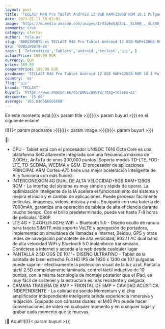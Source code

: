 ```yaml
---
layout: post
title: 'TECLAST M40 Pro Tablet Android 12 8GB RAM+128GB ROM 10.1 Pulgadas  4G LTE  5G WiFi   1TB TF   Octa Core 2.0GHz  7000mAh/SIM+TF/BT5.0/Face ID/FHD1920*1200/Dobles Cámaras/GPS/OTG/Type C/4 Altavoz/Metal'
date: 2023-01-11 18:02:01
image: 'https://m.media-amazon.com/images/I/41qBwSJpZoL._SL500_._SL400_.jpg'
comments: true
category: ofertas
author: 'tole.es'
slug: 'B0B5ZW9BT8-es TECLAST M40 Pro Tablet Android 12 8GB RAM+128GB ROM 10.1...'
sku: 'B0B5ZW9BT8-es'
tags: [ 'Informática','Tablets','android','teclast','🇪🇸', ]
actualPrice: 169.99 EUR
currency: EUR
price: 169.99
comparePrice: 199.99 EUR
prodname: 'TECLAST M40 Pro Tablet Android 12 8GB RAM+128GB ROM 10.1 Pulgadas  4G LTE  5G WiFi   1TB TF   Octa Core 2.0GHz  7000mAh/SIM+TF/BT5.0/Face ID/FHD1920*1200/Dobles Cámaras/GPS/OTG/Type C/4 Altavoz/Metal'
country: 'es'
flag: '🇪🇸'
brand: 'TECLAST'
buyurl: 'https://www.amazon.es/dp/B0B5ZW9BT8/?tag=tolees-21'
descuento: '15.00'
average: '185.616666666668'
---
```


En este momento está [{{< param title >}}]({{< param buyurl >}}) en el siguiente enlace!

[![{{< param prodname >}}]({{< param image >}})]({{< param buyurl >}})

🔎:

- CPU - Tablet está con el procesador UNISOC T616 Octa Core es una plataforma SoC altamente integrada con una frecuencia máxima de 2.0GHz, AnTuTu de unos 200,000 puntos. Soporta modos TD-LTE, FDD-LTE, TD-SCDMA, WCDMA y GSM. El procesador de aplicaciones PRINCIPAL ARM Cortex-A75 tiene una mejor aceleración inteligente de AI y funciona con más fluidez.
- INTERCONEXIÓN 4G DUAL DE ALTA VELOCIDAD+8GB RAM+128GB ROM - La interfaz del sistema es muy simple y rápida de operar. La optimización inteligente de la IA acelera el funcionamiento del sistema y mejora el inicio y el cambio de aplicaciones. Puede procesar fácilmente películas, imágenes, videos, música y más. Equipado con una batería de 7000mAh, garantiza una operación de tableta de alta eficiencia durante mucho tiempo. Con el brillo predeterminado, puede ver hasta 7-8 horas de películas 1080P.
- LTE 4G + 2.4GHz/5.0GHz WiFi + Bluetooth 5.0 - Diseño oculto de ranura para tarjeta SIM/TF,más soporte VoLTE y agregación de portadora, implementación simultánea de llamadas e Internet, Beidou, GPS y otras redes de navegación por satélite de alta velocidad, 802.11 AC dual band de alta velocidad WiFi y Bluetooth 5.0 inalámbrico transmisión. Conéctese a internet y acceda a la web desde cualquier lugar
- PANTALLA 2.5D OGS DE 10.1"+ DISEÑO ULTRAFINO - Tablet de la pantalla de bisel estrecho Full HD IPS de 1920 x 1200 de 10.1 pulgadas puede suprimir efectivamente la protección visual de la luz azul. Pantalla táctil 2.5D completamente laminada, control táctil inductivo de 10 puntos, con la misma tecnología de montaje posterior que el iPad, es muy fácil de sostener y la estructura es más resistente y delgada.
- CÁMARA TRASERA DE 8MP + FRONTAL DE 5MP + CAVIDAD ACÚSTICA INDEPENDIENTE - La calidad de sonido Momentum y el chip amplificador independiente inteligente brinda experiencia inmersiva y relajación. Equipado con cámaras duales, el M40 Pro puede hacer conversaciones de video en cualquier momento y en cualquier lugar y grabar cada momento que te muevas.

[🛒 Aquí!!!]({{< param buyurl >}})
